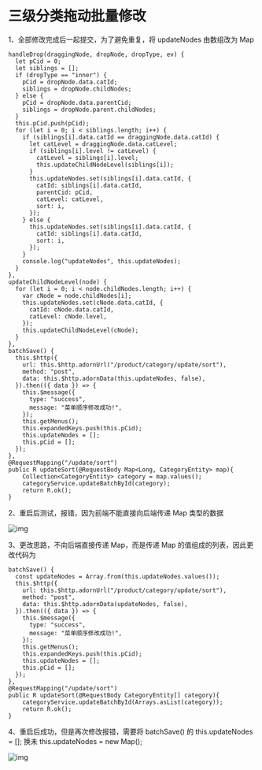 # 三级分类拖动批量修改

1、全部修改完成后一起提交，为了避免重复，将 updateNodes 由数组改为 Map

```vue
handleDrop(draggingNode, dropNode, dropType, ev) {
  let pCid = 0;
  let siblings = [];
  if (dropType == "inner") {
    pCid = dropNode.data.catId;
    siblings = dropNode.childNodes;
  } else {
    pCid = dropNode.data.parentCid;
    siblings = dropNode.parent.childNodes;
  }
  this.pCid.push(pCid);
  for (let i = 0; i < siblings.length; i++) {
    if (siblings[i].data.catId == draggingNode.data.catId) {
      let catLevel = draggingNode.data.catLevel;
      if (siblings[i].level != catLevel) {
        catLevel = siblings[i].level;
        this.updateChildNodeLevel(siblings[i]);
      }
      this.updateNodes.set(siblings[i].data.catId, {
        catId: siblings[i].data.catId,
        parentCid: pCid,
        catLevel: catLevel,
        sort: i,
      });
    } else {
      this.updateNodes.set(siblings[i].data.catId, {
        catId: siblings[i].data.catId,
        sort: i,
      });
    }
    console.log("updateNodes", this.updateNodes);
  }
},
updateChildNodeLevel(node) {
  for (let i = 0; i < node.childNodes.length; i++) {
    var cNode = node.childNodes[i];
    this.updateNodes.set(cNode.data.catId, {
      catId: cNode.data.catId,
      catLevel: cNode.level,
    });
    this.updateChildNodeLevel(cNode);
  }
},
batchSave() {
  this.$http({
    url: this.$http.adornUrl("/product/category/update/sort"),
    method: "post",
    data: this.$http.adornData(this.updateNodes, false),
  }).then(({ data }) => {
    this.$message({
      type: "success",
      message: "菜单顺序修改成功!",
    });
    this.getMenus();
    this.expandedKeys.push(this.pCid);
    this.updateNodes = [];
    this.pCid = [];
  });
},
@RequestMapping("/update/sort")
public R updateSort(@RequestBody Map<Long, CategoryEntity> map){
    Collection<CategoryEntity> category = map.values();
    categoryService.updateBatchById(category);
    return R.ok();
}
```

2、重启后测试，报错，因为前端不能直接向后端传递 Map 类型的数据

![img](https://cdn.nlark.com/yuque/0/2023/png/2836791/1690969182849-99a364e6-235f-43d7-8278-8915ba4a2b15.png)

3、更改思路，不向后端直接传递 Map，而是传递 Map 的值组成的列表，因此更改代码为

```vue
batchSave() {
  const updateNodes = Array.from(this.updateNodes.values());
  this.$http({
    url: this.$http.adornUrl("/product/category/update/sort"),
    method: "post",
    data: this.$http.adornData(updateNodes, false),
  }).then(({ data }) => {
    this.$message({
      type: "success",
      message: "菜单顺序修改成功!",
    });
    this.getMenus();
    this.expandedKeys.push(this.pCid);
    this.updateNodes = [];
    this.pCid = [];
  });
},
@RequestMapping("/update/sort")
public R updateSort(@RequestBody CategoryEntity[] category){
    categoryService.updateBatchById(Arrays.asList(category));
    return R.ok();
}
```

4、重启后成功，但是再次修改报错，需要将 batchSave() 的 this.updateNodes = []; 换未 this.updateNodes = new Map();

![img](https://cdn.nlark.com/yuque/0/2023/png/2836791/1691054914188-8c9c323e-2b0b-45ba-adb9-5d76d0f7c77f.png)